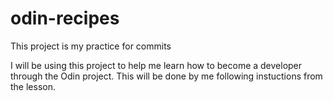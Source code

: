 # odin-recipes
This project is my practice for commits

I will be using this project to help me learn how to become a developer through the Odin project. This will be done by me following instuctions from the lesson.